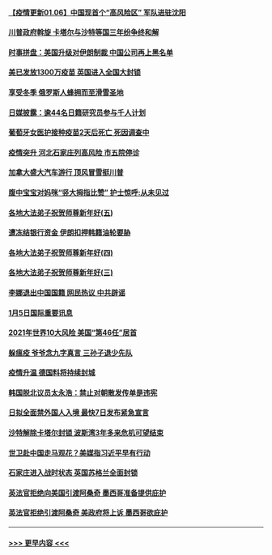 #### [【疫情更新01.06】中国现首个“高风险区” 军队进驻沈阳](../pages/prog202/a103020001.md?t=01061001) 
#### [川普政府斡旋 卡塔尔与沙特等国三年纷争终和解](../pages/prog202/a103025557.md?t=01061001) 
#### [时事拼盘：美国升级对伊朗制裁 中国公司再上黑名单](../pages/prog202/a103025542.md?t=01061001) 
#### [美已发放1300万疫苗 英国进入全国大封锁](../pages/prog202/a103025538.md?t=01061001) 
#### [享受冬季 俄罗斯人蜂拥而至滑雪圣地](../pages/prog202/a103025524.md?t=01061001) 
#### [日媒披露：逾44名日籍研究员参与千人计划](../pages/prog202/a103025467.md?t=01061001) 
#### [葡萄牙女医护接种疫苗2天后死亡 死因调查中](../pages/prog202/a103025392.md?t=01061001) 
#### [疫情突升 河北石家庄列高风险 市五院停诊](../pages/prog202/a103025328.md?t=01061001) 
#### [加拿大盛大汽车游行 顶风冒雪挺川普](../pages/prog202/a103025242.md?t=01061001) 
#### [腹中宝宝对妈咪“竖大拇指比赞” 护士惊呼:从未见过](../pages/prog202/a103025183.md?t=01061001) 
#### [各地大法弟子祝贺师尊新年好(五)](../pages/prog202/a103023863.md?t=01061001) 
#### [遭冻结银行资金 伊朗扣押韩籍油轮要胁](../pages/prog202/a103025050.md?t=01061001) 
#### [各地大法弟子祝贺师尊新年好(四)](../pages/prog202/a103024461.md?t=01061001) 
#### [各地大法弟子祝贺师尊新年好(三)](../pages/prog202/a103024630.md?t=01061001) 
#### [李娜退出中国国籍 网民热议 中共辟谣](../pages/prog202/a103025150.md?t=01061001) 
#### [1月5日国际重要讯息](../pages/prog202/a103025070.md?t=01061001) 
#### [2021年世界10大风险 美国“第46任”居首](../pages/prog202/a103025023.md?t=01061001) 
#### [躲瘟疫 爷爷念九字真言 三孙子退少先队](../pages/prog202/a103025036.md?t=01061001) 
#### [疫情升温 德国料将持续封城](../pages/prog202/a103024968.md?t=01061001) 
#### [韩国脱北议员太永浩：禁止对朝散发传单是违宪](../pages/prog202/a103024965.md?t=01061001) 
#### [日拟全面禁外国人入境 最快7日发布紧急宣言](../pages/prog202/a103024943.md?t=01061001) 
#### [沙特解除卡塔尔封锁 波斯湾3年多来危机可望结束](../pages/prog202/a103024845.md?t=01061001) 
#### [世卫赴中国走马观花？美媒指习近平早有行动](../pages/prog202/a103024864.md?t=01061001) 
#### [石家庄进入战时状态 英国苏格兰全面封锁](../pages/prog202/a103024709.md?t=01061001) 
#### [英法官拒绝向美国引渡阿桑奇 墨西哥准备提供庇护](../pages/prog202/a103024701.md?t=01061001) 
#### [英法官拒绝引渡阿桑奇 美政府将上诉 墨西哥欲庇护](../pages/prog202/a103024693.md?t=01061001) 

----
#### [ >>> 更早内容 <<< ](../indexes/prog202-earlier.md)
